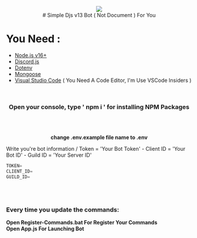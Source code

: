 <div align="center">
<img src="https://cdn.discordapp.com/attachments/844973689292193824/931628180819804190/DJS.jpg">
</div>


<div align="center"> # Simple Djs v13 Bot ( Not Document ) For You </div>


# You Need : 
* [Node.js v16+](https://nodejs.org/en/download/releases/)
* [Discord.js](https://www.npmjs.com/package/discord.js)
* [Dotenv](https://www.npmjs.com/package/dotenv)
* [Mongoose](https://www.npmjs.com/package/mongoose)
* [Visual Studio Code](https://code.visualstudio.com/insiders/) ( You Need A Code Editor, I'm Use VSCode Insiders )

</br>

<div align="center">
<h3> Open your console, type ' npm i ' for installing NPM Packages </h3>
</div>

</br>
</br>


<div  align="center">

 <b> change .env.example file name to .env </b>
 </div>



<div dir="ltr">
 
 <p> Write you're bot information  /  Token = 'Your Bot Token' - Client ID = 'Your Bot ID' - Guild ID = 'Your Server ID' </p>

```javascript
TOKEN=
CLIENT_ID=
GUILD_ID=
```

</div>
</br>
</br>

<h3> Every time you update the commands: </h3>
<div> <b> Open Register-Commands.bat For Register Your Commands </b> </div>
<div> <b> Open App.js For Launching Bot </b> </div>
